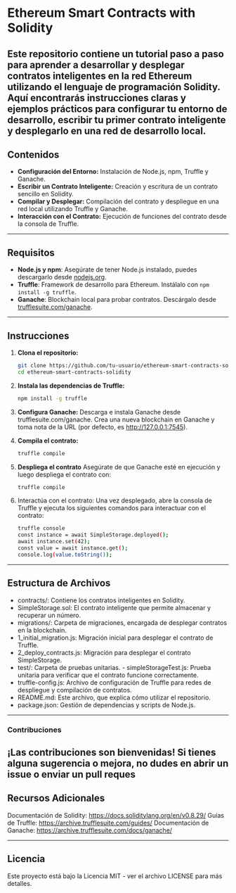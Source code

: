 # Ethereum Smart Contracts with Solidity

Este repositorio contiene un tutorial paso a paso para aprender a desarrollar y desplegar contratos inteligentes en la red Ethereum utilizando el lenguaje de programación Solidity. Aquí encontrarás instrucciones claras y ejemplos prácticos para configurar tu entorno de desarrollo, escribir tu primer contrato inteligente y desplegarlo en una red de desarrollo local.
---
## Contenidos

- **Configuración del Entorno:** Instalación de Node.js, npm, Truffle y Ganache.
- **Escribir un Contrato Inteligente:** Creación y escritura de un contrato sencillo en Solidity.
- **Compilar y Desplegar:** Compilación del contrato y despliegue en una red local utilizando Truffle y Ganache.
- **Interacción con el Contrato:** Ejecución de funciones del contrato desde la consola de Truffle.
---
## Requisitos

- **Node.js y npm**: Asegúrate de tener Node.js instalado, puedes descargarlo desde [nodejs.org](https://nodejs.org).
- **Truffle**: Framework de desarrollo para Ethereum. Instálalo con `npm install -g truffle`.
- **Ganache**: Blockchain local para probar contratos. Descárgalo desde [trufflesuite.com/ganache](https://www.trufflesuite.com/ganache).
---
## Instrucciones

1. **Clona el repositorio:**

   ```bash
   git clone https://github.com/tu-usuario/ethereum-smart-contracts-solidity.git
   cd ethereum-smart-contracts-solidity

2. **Instala las dependencias de Truffle:**

   ```bash
   npm install -g truffle
   
3. **Configura Ganache:**
Descarga e instala Ganache desde trufflesuite.com/ganache.
Crea una nueva blockchain en Ganache y toma nota de la URL (por defecto, es http://127.0.0.1:7545).

4. **Compila el contrato:**

   ```bash
   truffle compile

5. **Despliega el contrato**
Asegúrate de que Ganache esté en ejecución y luego despliega el contrato con:

   ```bash
   truffle compile

6. Interactúa con el contrato:
Una vez desplegado, abre la consola de Truffle y ejecuta los siguientes comandos para interactuar con el contrato:

   ```bash
   truffle console
   const instance = await SimpleStorage.deployed();
   await instance.set(42);
   const value = await instance.get();
   console.log(value.toString());
---
## Estructura de Archivos
- contracts/: Contiene los contratos inteligentes en Solidity.
- SimpleStorage.sol: El contrato inteligente que permite almacenar y recuperar un número.
- migrations/: Carpeta de migraciones, encargada de desplegar contratos en la blockchain.
- 1_initial_migration.js: Migración inicial para desplegar el contrato de Truffle.
- 2_deploy_contracts.js: Migración para desplegar el contrato SimpleStorage.
- test/: Carpeta de pruebas unitarias.
      - simpleStorageTest.js: Prueba unitaria para verificar que el contrato funcione correctamente.
- truffle-config.js: Archivo de configuración de Truffle para redes de despliegue y compilación de contratos.
- README.md: Este archivo, que explica cómo utilizar el repositorio.
- package.json: Gestión de dependencias y scripts de Node.js.

---
### Contribuciones
¡Las contribuciones son bienvenidas! Si tienes alguna sugerencia o mejora, no dudes en abrir un issue o enviar un pull reques
---

## Recursos Adicionales
Documentación de Solidity: https://docs.soliditylang.org/en/v0.8.29/
Guías de Truffle: https://archive.trufflesuite.com/guides/
Documentación de Ganache: https://archive.trufflesuite.com/docs/ganache/

---
## Licencia
Este proyecto está bajo la Licencia MIT - ver el archivo LICENSE para más detalles.



